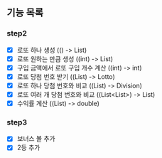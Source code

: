 ## 기능 목록
### step2
+ [X] 로또 하나 생성 (() -> List<Integer>)
+ [X] 로또 원하는 만큼 생성 ((int) -> List<Lotto>)
+ [X] 구입 금액에서 로또 구입 개수 계산 ((int) -> int)
+ [X] 로또 당첨 번호 받기 ((List<Integer>) -> Lotto)
+ [X] 로또 하나 당첨 번호와 비교 ((List<Integer>) -> Division)
+ [X] 로또 여러 개 당첨 번호와 비교 ((List<List<Integer>>) -> List<Integer>)
+ [X] 수익률 계산 ((List<Integer>) -> double)

### step3
+ [X] 보너스 볼 추가
+ [X] 2등 추가